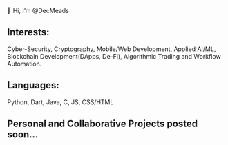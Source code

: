 👋 Hi, I’m @DecMeads

## Interests: 
Cyber-Security, Cryptography, Mobile/Web Development, Applied AI/ML, Blockchain Development(DApps, De-Fi), Algorithmic Trading and Workflow Automation.

## Languages:
Python, Dart, Java, C, JS, CSS/HTML


## Personal and Collaborative Projects posted soon...
